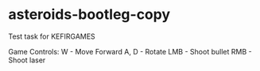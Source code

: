 # asteroids-bootleg-copy
Test task for KEFIRGAMES

Game Controls:
W - Move Forward
A, D - Rotate
LMB - Shoot bullet
RMB - Shoot laser
